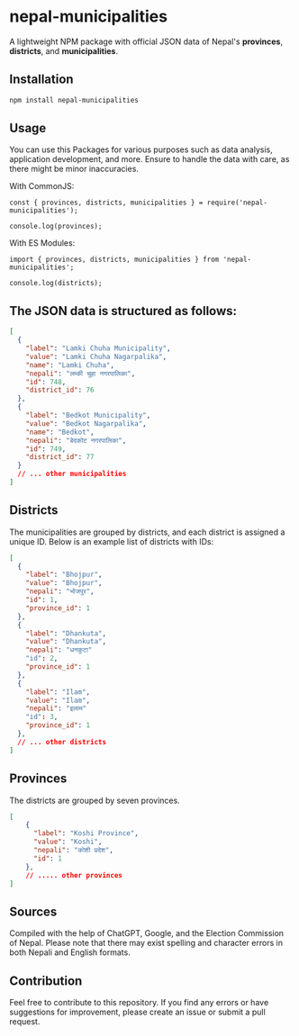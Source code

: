 # nepal-municipalities

A lightweight NPM package with official JSON data of Nepal's **provinces**, **districts**, and **municipalities**.

## Installation

```bash
npm install nepal-municipalities
```

## Usage
You can use this Packages for various purposes such as data analysis, application development, and more. Ensure to handle the data with care, as there might be minor inaccuracies.

With CommonJS:

```JS
const { provinces, districts, municipalities } = require('nepal-municipalities');

console.log(provinces);
```

With ES Modules:

```JS
import { provinces, districts, municipalities } from 'nepal-municipalities';

console.log(districts);
```

## The JSON data is structured as follows:
```json
[
  {
    "label": "Lamki Chuha Municipality",
    "value": "Lamki Chuha Nagarpalika",
    "name": "Lamki Chuha",
    "nepali": "लम्की चुहा नगरपालिका",
    "id": 748,
    "district_id": 76
  },
  {
    "label": "Bedkot Municipality",
    "value": "Bedkot Nagarpalika",
    "name": "Bedkot",
    "nepali": "बेदकोट नगरपालिका",
    "id": 749,
    "district_id": 77
  }
  // ... other municipalities
]
```

## Districts

The municipalities are grouped by districts, and each district is assigned a unique ID. Below is an example list of districts with IDs:
```json
[
  {
    "label": "Bhojpur",
    "value": "Bhojpur",
    "nepali": "भोजपुर",
    "id": 1,
    "province_id": 1
  },
  {
    "label": "Dhankuta",
    "value": "Dhankuta",
    "nepali": "धनकुटा"
    "id": 2,
    "province_id": 1
  },
  {
    "label": "Ilam",
    "value": "Ilam",
    "nepali": "इलाम"
    "id": 3,
    "province_id": 1
  },
  // ... other districts
]
```
## Provinces

The districts are grouped by seven provinces.
```json
[
    {
      "label": "Koshi Province",
      "value": "Koshi",
      "nepali": "कोशी प्रदेश",
      "id": 1
    },
    // ..... other provinces
]
```
## Sources

Compiled with the help of ChatGPT, Google, and the Election Commission of Nepal. Please note that there may exist spelling and character errors in both Nepali and English formats.

## Contribution

Feel free to contribute to this repository. If you find any errors or have suggestions for improvement, please create an issue or submit a pull request.